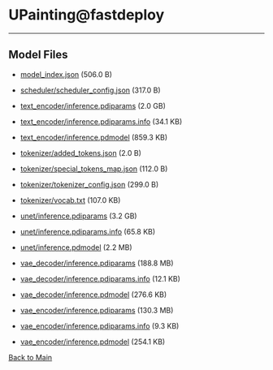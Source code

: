 
# UPainting@fastdeploy
---



## Model Files

- [model_index.json](https://paddlenlp.bj.bcebos.com/models/community/PaddlePaddle/UPainting@fastdeploy/model_index.json) (506.0 B)

- [scheduler/scheduler_config.json](https://paddlenlp.bj.bcebos.com/models/community/PaddlePaddle/UPainting@fastdeploy/scheduler/scheduler_config.json) (317.0 B)

- [text_encoder/inference.pdiparams](https://paddlenlp.bj.bcebos.com/models/community/PaddlePaddle/UPainting@fastdeploy/text_encoder/inference.pdiparams) (2.0 GB)

- [text_encoder/inference.pdiparams.info](https://paddlenlp.bj.bcebos.com/models/community/PaddlePaddle/UPainting@fastdeploy/text_encoder/inference.pdiparams.info) (34.1 KB)

- [text_encoder/inference.pdmodel](https://paddlenlp.bj.bcebos.com/models/community/PaddlePaddle/UPainting@fastdeploy/text_encoder/inference.pdmodel) (859.3 KB)

- [tokenizer/added_tokens.json](https://paddlenlp.bj.bcebos.com/models/community/PaddlePaddle/UPainting@fastdeploy/tokenizer/added_tokens.json) (2.0 B)

- [tokenizer/special_tokens_map.json](https://paddlenlp.bj.bcebos.com/models/community/PaddlePaddle/UPainting@fastdeploy/tokenizer/special_tokens_map.json) (112.0 B)

- [tokenizer/tokenizer_config.json](https://paddlenlp.bj.bcebos.com/models/community/PaddlePaddle/UPainting@fastdeploy/tokenizer/tokenizer_config.json) (299.0 B)

- [tokenizer/vocab.txt](https://paddlenlp.bj.bcebos.com/models/community/PaddlePaddle/UPainting@fastdeploy/tokenizer/vocab.txt) (107.0 KB)

- [unet/inference.pdiparams](https://paddlenlp.bj.bcebos.com/models/community/PaddlePaddle/UPainting@fastdeploy/unet/inference.pdiparams) (3.2 GB)

- [unet/inference.pdiparams.info](https://paddlenlp.bj.bcebos.com/models/community/PaddlePaddle/UPainting@fastdeploy/unet/inference.pdiparams.info) (65.8 KB)

- [unet/inference.pdmodel](https://paddlenlp.bj.bcebos.com/models/community/PaddlePaddle/UPainting@fastdeploy/unet/inference.pdmodel) (2.2 MB)

- [vae_decoder/inference.pdiparams](https://paddlenlp.bj.bcebos.com/models/community/PaddlePaddle/UPainting@fastdeploy/vae_decoder/inference.pdiparams) (188.8 MB)

- [vae_decoder/inference.pdiparams.info](https://paddlenlp.bj.bcebos.com/models/community/PaddlePaddle/UPainting@fastdeploy/vae_decoder/inference.pdiparams.info) (12.1 KB)

- [vae_decoder/inference.pdmodel](https://paddlenlp.bj.bcebos.com/models/community/PaddlePaddle/UPainting@fastdeploy/vae_decoder/inference.pdmodel) (276.6 KB)

- [vae_encoder/inference.pdiparams](https://paddlenlp.bj.bcebos.com/models/community/PaddlePaddle/UPainting@fastdeploy/vae_encoder/inference.pdiparams) (130.3 MB)

- [vae_encoder/inference.pdiparams.info](https://paddlenlp.bj.bcebos.com/models/community/PaddlePaddle/UPainting@fastdeploy/vae_encoder/inference.pdiparams.info) (9.3 KB)

- [vae_encoder/inference.pdmodel](https://paddlenlp.bj.bcebos.com/models/community/PaddlePaddle/UPainting@fastdeploy/vae_encoder/inference.pdmodel) (254.1 KB)


[Back to Main](../../)